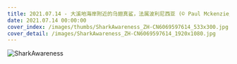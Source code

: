 ```yaml
---
title: 2021.07.14 - 大溪地海岸附近的乌翅真鲨，法属波利尼西亚 (© Paul Mckenzie/Minden Pictures)
date: 2021.07.14 00:00:00
cover_index: /images/thumbs/SharkAwareness_ZH-CN6069597614_533x300.jpg
cover_detail: /images/SharkAwareness_ZH-CN6069597614_1920x1080.jpg
---
```


![SharkAwareness](/images/SharkAwareness_ZH-CN6069597614_1920x1080.jpg)
